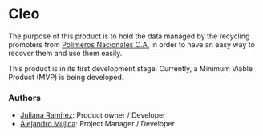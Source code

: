 # Cleo

The purpose of this product is to hold the data managed 
by the recycling promoters from 
[Polímeros Nacionales C.A.](http://www.polimerosnacionales.net/) in order to have an easy way to recover them and use them easily.

This product is in its first development stage.
Currently, a Minimum Viable Product (MVP) is being
developed.

### Authors
* [Juliana Ramírez](https://github.com/valeuli/): Product owner / Developer
* [Alejandro Mujica](https://github.com/R3mmurd/): Project Manager / Developer
